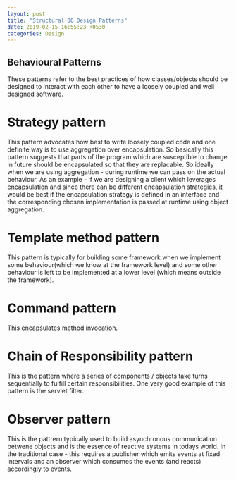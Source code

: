 ```yaml
---
layout: post
title: "Structural OO Design Patterns"
date: 2019-02-15 16:55:23 +0530
categories: Design
---
```


## Behavioural Patterns
These patterns refer to the best practices of how classes/objects should be designed to interact with each other to have a loosely coupled and well designed software.

# Strategy pattern
This pattern advocates how best to write loosely coupled code and one definite way is to use aggregation over encapsulation. So basically this pattern suggests 
that parts of the program which are susceptible to change in future should be encapsulated so that they are replacable.
So ideally when we are using aggregation - during runtime we can pass on the actual behaviour.
As an example - if we are designing a client which leverages encapsulation and since there can be different encapsulation strategies, it would be best
if the encapsulation strategy is defined in an interface and the corresponding chosen implementation is passed at runtime using object aggregation.


# Template method pattern
This pattern is typically for building some framework when we implement some behaviour(which we know at the framework level) and some other behaviour is 
left to be implemented at a lower level (which means outside the framework). 

# Command pattern
This encapsulates method invocation.

# Chain of Responsibility pattern
This is the pattern where a series of components / objects take turns sequentially to fulfill certain responsibilities. One very good example of this pattern is the 
servlet filter.

# Observer pattern
This is the pattrern typically used to build asynchronous communication betwene objects and is the essence of reactive systems in todays world.
In the traditional case - this requires a publisher which emits events at fixed intervals and an observer which consumes the events (and reacts) accordingly to events.
